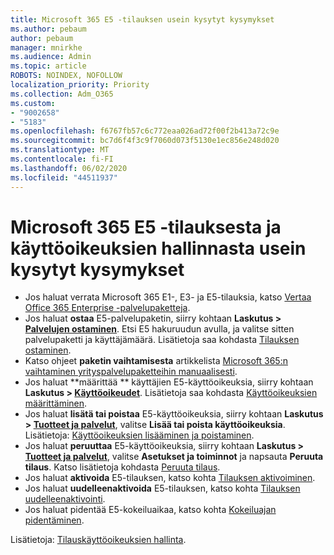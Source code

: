 ```yaml
---
title: Microsoft 365 E5 -tilauksen usein kysytyt kysymykset
ms.author: pebaum
author: pebaum
manager: mnirkhe
ms.audience: Admin
ms.topic: article
ROBOTS: NOINDEX, NOFOLLOW
localization_priority: Priority
ms.collection: Adm_O365
ms.custom:
- "9002658"
- "5183"
ms.openlocfilehash: f6767fb57c6c772eaa026ad72f00f2b413a72c9e
ms.sourcegitcommit: bc7d6f4f3c9f7060d073f5130e1ec856e248d020
ms.translationtype: MT
ms.contentlocale: fi-FI
ms.lasthandoff: 06/02/2020
ms.locfileid: "44511937"
---
```

# <a name="microsoft-365-e5-subscription-and-license-management-faq"></a>Microsoft 365 E5 -tilauksesta ja käyttöoikeuksien hallinnasta usein kysytyt kysymykset

- Jos haluat verrata Microsoft 365 E1-, E3- ja E5-tilauksia, katso [Vertaa Office 365 Enterprise -palvelupaketteja](https://www.microsoft.com/microsoft-365/business/compare-more-office-365-for-business-plans).
- Jos haluat **ostaa** E5-palvelupaketin, siirry kohtaan **Laskutus > [ Palvelujen ostaminen](https://go.microsoft.com/fwlink/p/?linkid=868433)**. Etsi E5 hakuruudun avulla, ja valitse sitten palvelupaketti ja käyttäjämäärä. Lisätietoja saa kohdasta [Tilauksen ostaminen](https://docs.microsoft.com/microsoft-365/commerce/buy-another-subscription?view=o365-worldwide).
- Katso ohjeet **paketin vaihtamisesta** artikkelista [Microsoft 365:n vaihtaminen yrityspalvelupaketteihin manuaalisesti](https://docs.microsoft.com/microsoft-365/commerce/subscriptions/switch-plans-manually?view=o365-worldwide).
- Jos haluat **määrittää ** käyttäjien E5-käyttöoikeuksia, siirry kohtaan **Laskutus > [Käyttöoikeudet](https://go.microsoft.com/fwlink/p/?linkid=842264)**. Lisätietoja saa kohdasta [Käyttöoikeuksien määrittäminen](https://docs.microsoft.com/microsoft-365/admin/manage/assign-licenses-to-users?view=o365-worldwide).
- Jos haluat **lisätä tai poistaa** E5-käyttöoikeuksia, siirry kohtaan **Laskutus > [Tuotteet ja palvelut](https://go.microsoft.com/fwlink/p/?linkid=842054)**, valitse **Lisää tai poista käyttöoikeuksia**. Lisätietoja: [Käyttöoikeuksien lisääminen ja poistaminen](https://docs.microsoft.com/microsoft-365/commerce/licenses/buy-licenses?view=o365-worldwide#add-or-remove-licenses-for-your-business-subscription). 
- Jos haluat **peruuttaa** E5-käyttöoikeuksia, siirry kohtaan **Laskutus > [Tuotteet ja palvelut](https://go.microsoft.com/fwlink/p/?linkid=842054)**, valitse **Asetukset ja toiminnot** ja napsauta **Peruuta tilaus**. Katso lisätietoja kohdasta [Peruuta tilaus](https://docs.microsoft.com/microsoft-365/commerce/subscriptions/cancel-your-subscription).
- Jos haluat **aktivoida** E5-tilauksen, katso kohta [Tilauksen aktivoiminen](https://docs.microsoft.com/alchemyinsights/activate-your-office-365-subscription).
- Jos haluat **uudelleenaktivoida** E5-tilauksen, katso kohta [Tilauksen uudelleenaktivointi](https://docs.microsoft.com/alchemyinsights/reactivate-your-subscription).
- Jos haluat pidentää E5-kokeiluaikaa, katso kohta [Kokeiluajan pidentäminen](https://docs.microsoft.com/alchemyinsights/extend-your-trial-for-office-365-for-business).

Lisätietoja: [Tilauskäyttöoikeuksien hallinta](https://docs.microsoft.com/microsoft-365/commerce/licenses/buy-licenses?view=o365-worldwide#add-or-remove-licenses-for-your-business-subscription).
